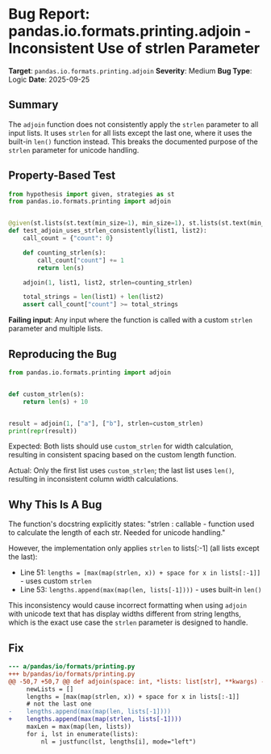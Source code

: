 # Bug Report: pandas.io.formats.printing.adjoin - Inconsistent Use of strlen Parameter

**Target**: `pandas.io.formats.printing.adjoin`
**Severity**: Medium
**Bug Type**: Logic
**Date**: 2025-09-25

## Summary

The `adjoin` function does not consistently apply the `strlen` parameter to all input lists. It uses `strlen` for all lists except the last one, where it uses the built-in `len()` function instead. This breaks the documented purpose of the `strlen` parameter for unicode handling.

## Property-Based Test

```python
from hypothesis import given, strategies as st
from pandas.io.formats.printing import adjoin


@given(st.lists(st.text(min_size=1), min_size=1), st.lists(st.text(min_size=1), min_size=1))
def test_adjoin_uses_strlen_consistently(list1, list2):
    call_count = {"count": 0}

    def counting_strlen(s):
        call_count["count"] += 1
        return len(s)

    adjoin(1, list1, list2, strlen=counting_strlen)

    total_strings = len(list1) + len(list2)
    assert call_count["count"] >= total_strings
```

**Failing input**: Any input where the function is called with a custom `strlen` parameter and multiple lists.

## Reproducing the Bug

```python
from pandas.io.formats.printing import adjoin


def custom_strlen(s):
    return len(s) + 10


result = adjoin(1, ["a"], ["b"], strlen=custom_strlen)
print(repr(result))
```

Expected: Both lists should use `custom_strlen` for width calculation, resulting in consistent spacing based on the custom length function.

Actual: Only the first list uses `custom_strlen`; the last list uses `len()`, resulting in inconsistent column width calculations.

## Why This Is A Bug

The function's docstring explicitly states: "strlen : callable - function used to calculate the length of each str. Needed for unicode handling."

However, the implementation only applies `strlen` to lists[:-1] (all lists except the last):
- Line 51: `lengths = [max(map(strlen, x)) + space for x in lists[:-1]]` - uses custom `strlen`
- Line 53: `lengths.append(max(map(len, lists[-1])))` - uses built-in `len()`

This inconsistency would cause incorrect formatting when using `adjoin` with unicode text that has display widths different from string lengths, which is the exact use case the `strlen` parameter is designed to handle.

## Fix

```diff
--- a/pandas/io/formats/printing.py
+++ b/pandas/io/formats/printing.py
@@ -50,7 +50,7 @@ def adjoin(space: int, *lists: list[str], **kwargs) -> str:
     newLists = []
     lengths = [max(map(strlen, x)) + space for x in lists[:-1]]
     # not the last one
-    lengths.append(max(map(len, lists[-1])))
+    lengths.append(max(map(strlen, lists[-1])))
     maxLen = max(map(len, lists))
     for i, lst in enumerate(lists):
         nl = justfunc(lst, lengths[i], mode="left")
```
